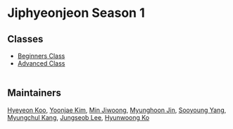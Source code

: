 # Jiphyeonjeon Season 1
## Classes
- [Beginners Class](beginners)
- [Advanced Class](advanced)
<br><br>

## Maintainers
[Hyeyeon Koo](https://github.com/HyeyeonKoo), [Yoonjae Kim](https://github.com/gityunjae), [Min Jiwoong](https://github.com/JejuWayfarer), [Myunghoon Jin](https://github.com/jinmang2), [Sooyoung Yang](https://github.com/aiaaua), [Myungchul Kang](https://github.com/mezcalagave), [Jungseob Lee](https://github.com/js-lee-AI), [Hyunwoong Ko](https://github.com/hyunwoongko)
